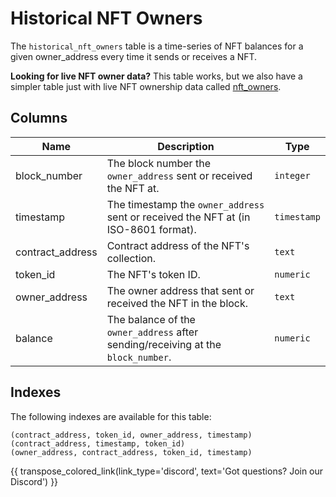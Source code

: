 # Historical NFT Owners

The `historical_nft_owners` table is a time-series of NFT balances for a given owner_address every time it sends or receives a NFT.

**Looking for live NFT owner data?**  This table works, but we also have a simpler table just with live NFT ownership data called [nft_owners](nft_owners.md).

## Columns
| Name                | Description                                                                 | Type        |
| --------- | --------- | --------------------------------------------------------------------------- |
| block_number | The block number the `owner_address` sent or received the NFT at. | `integer` |
| timestamp | The timestamp the `owner_address` sent or received the NFT at (in ISO-8601 format). | `timestamp` |
| contract_address | Contract address of the NFT's collection. | `text` |
| token_id | The NFT's token ID. | `numeric` |
| owner_address | The owner address that sent or received the NFT in the block. | `text` |
| balance | The balance of the `owner_address` after sending/receiving at the `block_number`. | `numeric` |

## Indexes
The following indexes are available for this table:
```
(contract_address, token_id, owner_address, timestamp)
(contract_address, timestamp, token_id)
(owner_address, contract_address, token_id, timestamp)
```

{{ transpose_colored_link(link_type='discord', text='Got questions?  Join our Discord') }}
